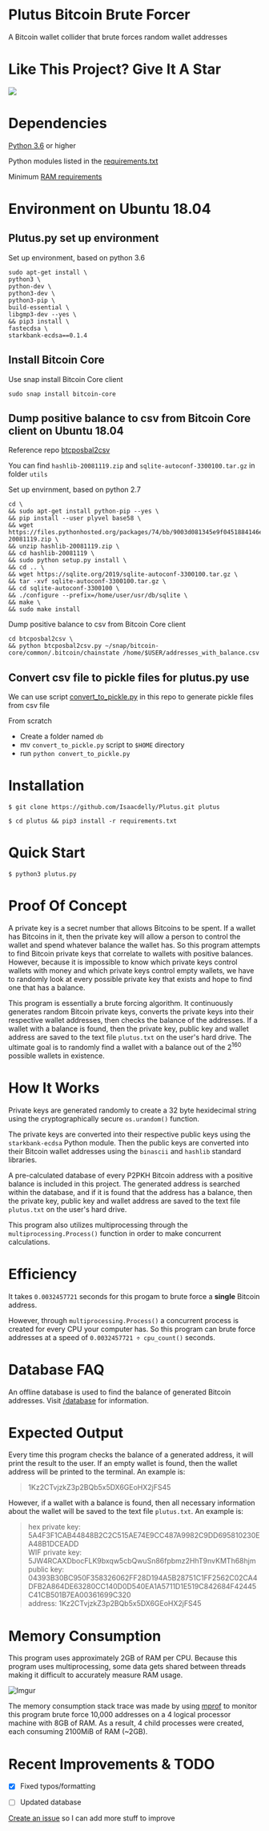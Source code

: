# Plutus Bitcoin Brute Forcer

A Bitcoin wallet collider that brute forces random wallet addresses

# Like This Project? Give It A Star

[![](https://img.shields.io/github/stars/Isaacdelly/Plutus.svg)](https://github.com/Isaacdelly/Plutus)

# Dependencies

<a href="https://www.python.org/downloads/">Python 3.6</a> or higher

Python modules listed in the <a href="/requirements.txt">requirements.txt<a/>
  
Minimum <a href="#memory-consumption">RAM requirements</a>

# Environment on Ubuntu 18.04
## Plutus.py set up environment
Set up environment, based on python 3.6
```
sudo apt-get install \
python3 \
python-dev \
python3-dev \
python3-pip \
build-essential \
libgmp3-dev --yes \
&& pip3 install \
fastecdsa \
starkbank-ecdsa==0.1.4
```

## Install Bitcoin Core
Use snap install Bitcoin Core client
```
sudo snap install bitcoin-core
```

## Dump positive balance to csv from Bitcoin Core client on Ubuntu 18.04
Reference repo [btcposbal2csv](https://github.com/graymauser/btcposbal2csv)  

You can find `hashlib-20081119.zip` and `sqlite-autoconf-3300100.tar.gz` in folder `utils`  

Set up envirnment, based on python 2.7
```
cd \
&& sudo apt-get install python-pip --yes \
&& pip install --user plyvel base58 \
&& wget https://files.pythonhosted.org/packages/74/bb/9003d081345e9f0451884146e9ea2cff6e4cc4deac9ffd4a9ee98b318a49/hashlib-20081119.zip \
&& unzip hashlib-20081119.zip \
&& cd hashlib-20081119 \
&& sudo python setup.py install \
&& cd .. \
&& wget https://sqlite.org/2019/sqlite-autoconf-3300100.tar.gz \
&& tar -xvf sqlite-autoconf-3300100.tar.gz \
&& cd sqlite-autoconf-3300100 \
&& ./configure --prefix=/home/user/usr/db/sqlite \
&& make \
&& sudo make install
```

Dump positive balance to csv from Bitcoin Core client
```
cd btcposbal2csv \
&& python btcposbal2csv.py ~/snap/bitcoin-core/common/.bitcoin/chainstate /home/$USER/addresses_with_balance.csv
```

## Convert csv file to pickle files for plutus.py use
We can use script [convert_to_pickle.py](database/convert_to_pickle.py) in this repo to generate pickle files from csv file

From scratch

- Create a folder named `db`
- mv `convert_to_pickle.py` script to `$HOME` directory
- run `python convert_to_pickle.py`

# Installation

```
$ git clone https://github.com/Isaacdelly/Plutus.git plutus

$ cd plutus && pip3 install -r requirements.txt
```

# Quick Start

```
$ python3 plutus.py
```

# Proof Of Concept

A private key is a secret number that allows Bitcoins to be spent. If a wallet has Bitcoins in it, then the private key will allow a person to control the wallet and spend whatever balance the wallet has. So this program attempts to find Bitcoin private keys that correlate to wallets with positive balances. However, because it is impossible to know which private keys control wallets with money and which private keys control empty wallets, we have to randomly look at every possible private key that exists and hope to find one that has a balance.

This program is essentially a brute forcing algorithm. It continuously generates random Bitcoin private keys, converts the private keys into their respective wallet addresses, then checks the balance of the addresses. If a wallet with a balance is found, then the private key, public key and wallet address are saved to the text file `plutus.txt` on the user's hard drive. The ultimate goal is to randomly find a wallet with a balance out of the 2<sup>160</sup> possible wallets in existence. 

# How It Works

Private keys are generated randomly to create a 32 byte hexidecimal string using the cryptographically secure `os.urandom()` function.

The private keys are converted into their respective public keys using the `starkbank-ecdsa` Python module. Then the public keys are converted into their Bitcoin wallet addresses using the `binascii` and `hashlib` standard libraries.

A pre-calculated database of every P2PKH Bitcoin address with a positive balance is included in this project. The generated address is searched within the database, and if it is found that the address has a balance, then the private key, public key and wallet address are saved to the text file `plutus.txt` on the user's hard drive.

This program also utilizes multiprocessing through the `multiprocessing.Process()` function in order to make concurrent calculations.

# Efficiency

It takes `0.0032457721` seconds for this progam to brute force a __single__ Bitcoin address. 

However, through `multiprocessing.Process()` a concurrent process is created for every CPU your computer has. So this program can brute force addresses at a speed of `0.0032457721 ÷ cpu_count()` seconds.

# Database FAQ

An offline database is used to find the balance of generated Bitcoin addresses. Visit <a href="/database/">/database</a> for information.

# Expected Output

Every time this program checks the balance of a generated address, it will print the result to the user. If an empty wallet is found, then the wallet address will be printed to the terminal. An example is:

>1Kz2CTvjzkZ3p2BQb5x5DX6GEoHX2jFS45

However, if a wallet with a balance is found, then all necessary information about the wallet will be saved to the text file `plutus.txt`. An example is:

>hex private key: 5A4F3F1CAB44848B2C2C515AE74E9CC487A9982C9DD695810230EA48B1DCEADD<br/>
>WIF private key: 5JW4RCAXDbocFLK9bxqw5cbQwuSn86fpbmz2HhT9nvKMTh68hjm<br/>
>public key: 04393B30BC950F358326062FF28D194A5B28751C1FF2562C02CA4DFB2A864DE63280CC140D0D540EA1A5711D1E519C842684F42445C41CB501B7EA00361699C320<br/>
>address: 1Kz2CTvjzkZ3p2BQb5x5DX6GEoHX2jFS45<br/>

# Memory Consumption

This program uses approximately 2GB of RAM per CPU. Because this program uses multiprocessing, some data gets shared between threads making it difficult to accurately measure RAM usage.

![Imgur](https://i.imgur.com/9Cq0yf3.png)

The memory consumption stack trace was made by using <a href="https://pypi.org/project/memory-profiler/">mprof</a> to monitor this program brute force 10,000 addresses on a 4 logical processor machine with 8GB of RAM. As a result, 4 child processes were created, each consuming 2100MiB of RAM (~2GB).

# Recent Improvements & TODO

- [X] Fixed typos/formatting

- [ ] Updated database

<a href="https://github.com/Isaacdelly/Plutus/issues">Create an issue</a> so I can add more stuff to improve
